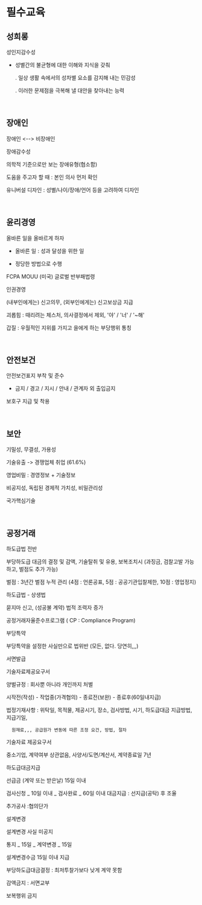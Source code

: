 # 필수교육


## 성희롱

성인지감수성

 - 성별간의 불균형에 대한 이해와 지식을 갖춰

    . 일상 생활 속에서의 성차별 요소를 감지해 내는 민감성

    . 이러한 문제점을 극복해 낼 대안을 찾아내는 능력

 
<br>

## 장애인

장애인 <--> 비장애인

장애감수성

의학적 기준으로만 보는 장애유형(협소함)

도움을 주고자 할 때 : 본인 의사 먼저 확인

유니버설 디자인 : 성별/나이/장애/언어 등을 고려하여 디자인

 
<br>

## 윤리경영

올바른 일을 올바르게 하자

  - 올바른 일 : 성과 달성을 위한 일

  - 정당한 방법으로 수행

FCPA MOUU (미국) 글로벌 반부패법령

인권경영

(내부인에게는) 신고의무,  (외부인에게는) 신고보상금 지급

괴롭힘 : 때리려는 체스처, 의사결정에서 제외, '야' / '너' / '~해'

갑질 : 우월적인 지위를 가지고 을에게 하는 부당행위 통칭 

 

<br>

## 안전보건

안전보건표지 부착 및 준수

 - 금지 / 경고 / 지시 / 안내 / 관계자 외 출입금지

보호구 지급 및 착용

 

<br>
 
## 보안
   기밀성, 무결성, 가용성

   기술유출 -> 경쟁업체 취업 (61.6%)

   영업비밀 : 경영정보 + 기술정보

   비공지성, 독립된 경제적 가치성,  비밀관리성

   국가핵심기술

 
<br>

## 공정거래

하도급법 전반

   부당하도급 대금의 결정 및 감액,  기술탈취 및 유용, 보복조치시 (과징금, 검찰고발 가능하고, 벌점도 추가 가능)

   벌점 : 3년간 벌점 누적 관리 (4점 : 언론공표,  5점 : 공공기관입찰제한,  10점 : 영업정지)

   하도급법 - 상생법

   묻지마 신고,  (성공불 계약) 법적 조력자 증가

   공정거래자율준수프로그램 ( CP : Compliance Program)

 

부당특약

   부당특약을 설정한 사실만으로 법위반   (모든,  없다. 당연히,,,)

 

서면발급

   기술자료제공요구서 

   양벌규정 : 회사뿐 아니라 개인까지 처벌

   시작전(작성)  -  작업중(가격협의)  -  종료전(보완)  -  종료후(60일내지급)

   법정기재사항 : 위탁일, 목적물, 제공시기, 장소, 검사방법, 시기, 하도급대금 지급방법, 지급기일,

      원재료,,, 공급원가 변동에 따른 조정 요건, 방법, 절차

 

기술자료 제공요구서 

   중소기업,  계약여부 상관없음,  사양서/도면/계산서,  계약종료일 7년

 

하도급대금지급

   선급금 (계약 또는 받은날) 15일 이내

   검사신청  _  10일 이내  _  검사완료  _ 60일 이내 대금지급 : 선지급(공탁) 후 조율

 

추가공사 :협의단가

 

설계변경

  설계변경 사실 미공지

  통지  _  15일  _  계약변경  _  15일

  설계변경수금 15일 이내 지급

 

부당하도급대금결정 : 최저투찰가보다 낮게 계약 못함

 

감액금지 : 서면교부

 

보복행위 금지
